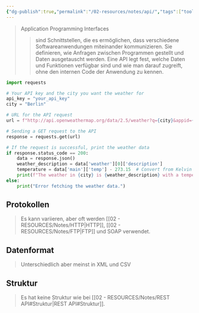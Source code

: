 ```yaml
---
{"dg-publish":true,"permalink":"/02-resources/notes/api/","tags":["tools","code"],"noteIcon":"","updated":"2025-08-26T16:35:01.828+02:00"}
---
```


>Application Programming Interfaces
>>sind Schnittstellen, die es ermöglichen, dass verschiedene Softwareanwendungen miteinander kommunizieren. Sie definieren, wie Anfragen zwischen Programmen gestellt und Daten ausgetauscht werden. Eine API legt fest, welche Daten und Funktionen verfügbar sind und wie man darauf zugreift, ohne den internen Code der Anwendung zu kennen.

```python
import requests

# Your API key and the city you want the weather for
api_key = "your_api_key"
city = "Berlin"

# URL for the API request
url = f"http://api.openweathermap.org/data/2.5/weather?q={city}&appid={api_key}"

# Sending a GET request to the API
response = requests.get(url)

# If the request is successful, print the weather data
if response.status_code == 200:
    data = response.json()
    weather_description = data['weather'][0]['description']
    temperature = data['main']['temp'] - 273.15  # Convert from Kelvin to Celsius
    print(f"The weather in {city} is {weather_description} with a temperature of {temperature:.2f}°C.")
else:
    print("Error fetching the weather data.")
```

## Protokollen
>Es kann variieren, aber oft werden [[02 - RESOURCES/Notes/HTTP\|HTTP]], [[02 - RESOURCES/Notes/FTP\|FTP]] und SOAP verwendet.

## Datenformat
>Unterschiedlich aber meinst in XML und CSV

## Struktur
> Es hat keine Struktur wie bei [[02 - RESOURCES/Notes/REST API#Struktur\|REST API#Struktur]].